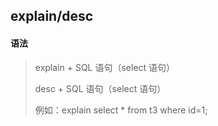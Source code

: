 ## explain/desc

#### 语法

> explain + SQL 语句（select 语句）
>
> desc + SQL 语句（select 语句）
>
> 例如：explain select * from t3 where id=1;

### 

